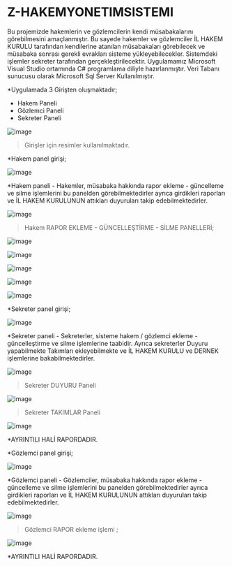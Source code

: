 # Z-HAKEMYONETIMSISTEMI
 
Bu projemizde hakemlerin ve gözlemcilerin kendi müsabakalarını görebilmesini amaçlanmıştır. Bu sayede hakemler ve gözlemciler İL HAKEM KURULU tarafından kendilerine atanılan müsabakaları görebilecek ve müsabaka sonrası gerekli evrakları sisteme yükleyebilecekler.
Sistemdeki işlemler sekreter tarafından gerçekleştirilecektir. Uygulamamız Microsoft Visual Studio ortamında C# programlama diliyle hazırlanmıştır.
Veri Tabanı sunucusu olarak Microsoft Sql Server Kullanılmıştır.

*Uygulamada 3 Girişten oluşmaktadır; 
- Hakem Paneli
- Gözlemci Paneli
- Sekreter Paneli


![image](https://github.com/FerhatKorum/Z-HAKEMYONETIMSISTEMI/assets/105485193/36c8151e-270b-4f8b-afec-00a97d4f2502)


>Girişler için resimler kullanılmaktadır.


*Hakem panel girişi; 

![image](https://github.com/FerhatKorum/Z-HAKEMYONETIMSISTEMI/assets/105485193/6b8aa72a-095d-49dd-9fcf-ab9191f17c8e)

*Hakem paneli - Hakemler, müsabaka hakkında rapor ekleme - güncelleme ve silme işlemlerini bu panelden görebilmektedirler ayrıca girdikleri raporları ve İL HAKEM KURULUNUN attıkları duyuruları takip edebilmektedirler.

![image](https://github.com/FerhatKorum/Z-HAKEMYONETIMSISTEMI/assets/105485193/5e2a097e-6831-4a13-9322-860b6310afbd)

>Hakem RAPOR EKLEME - GÜNCELLEŞTİRME - SİLME PANELLERİ;

![image](https://github.com/FerhatKorum/Z-HAKEMYONETIMSISTEMI/assets/105485193/090f5d18-7772-48a8-8c03-880fd52e186e)

![image](https://github.com/FerhatKorum/Z-HAKEMYONETIMSISTEMI/assets/105485193/1281024c-65ea-4681-9334-c37a8b8471fc)

![image](https://github.com/FerhatKorum/Z-HAKEMYONETIMSISTEMI/assets/105485193/6c5b73e4-1cd5-4c41-ad7f-c09fbb78ee38)

![image](https://github.com/FerhatKorum/Z-HAKEMYONETIMSISTEMI/assets/105485193/e729f083-424d-4761-8fb4-d74679aa8563)

![image](https://github.com/FerhatKorum/Z-HAKEMYONETIMSISTEMI/assets/105485193/e57f7f7e-358b-4759-9a52-1084acc48e9f)


*Sekreter panel girişi;

![image](https://github.com/FerhatKorum/Z-HAKEMYONETIMSISTEMI/assets/105485193/42e7eb51-5f91-46d3-b1bf-dd7c534e46e3)

*Sekreter paneli - Sekreterler, sisteme hakem / gözlemci ekleme - güncelleştirme ve silme işlemlerine taabidir. Ayrıca sekreterler Duyuru yapabilmekte Takımları ekleyebilmekte ve İL HAKEM KURULU ve DERNEK işlemlerine bakabilmektedirler.

![image](https://github.com/FerhatKorum/Z-HAKEMYONETIMSISTEMI/assets/105485193/6f9f804d-b3da-4d88-a5fb-75d79b306661)

>Sekreter DUYURU Paneli

![image](https://github.com/FerhatKorum/Z-HAKEMYONETIMSISTEMI/assets/105485193/1abbe5e7-5345-42f5-b5ee-b3ebebd1a331)

> Sekreter TAKIMLAR Paneli

![image](https://github.com/FerhatKorum/Z-HAKEMYONETIMSISTEMI/assets/105485193/68db313a-837a-46bc-970d-9b418700dccc)

*AYRINTILI HALİ RAPORDADIR.

*Gözlemci panel girişi;

![image](https://github.com/FerhatKorum/Z-HAKEMYONETIMSISTEMI/assets/105485193/cf061a0a-35a1-4858-b5c2-29a0f25343ef)

*Gözlemci paneli - Gözlemciler, müsabaka hakkında rapor ekleme - güncelleme ve silme işlemlerini bu panelden görebilmektedirler ayrıca girdikleri raporları ve İL HAKEM KURULUNUN attıkları duyuruları takip edebilmektedirler.

![image](https://github.com/FerhatKorum/Z-HAKEMYONETIMSISTEMI/assets/105485193/3eaa839c-798e-4dbe-9761-a3bd5d39a959)

> Gözlemci RAPOR ekleme işlemi ; 

![image](https://github.com/FerhatKorum/Z-HAKEMYONETIMSISTEMI/assets/105485193/3d625633-b7ad-4e79-9a08-f7185cfcf4f6)

*AYRINTILI HALİ RAPORDADIR.

